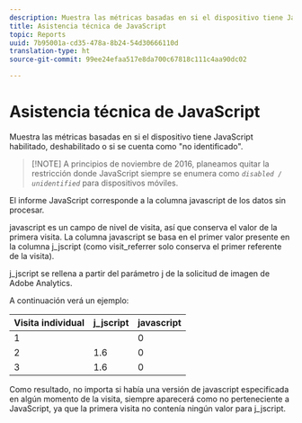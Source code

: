```yaml
---
description: Muestra las métricas basadas en si el dispositivo tiene JavaScript habilitado, deshabilitado o si se cuenta como "no identificado".
title: Asistencia técnica de JavaScript
topic: Reports
uuid: 7b95001a-cd35-478a-8b24-54d30666110d
translation-type: ht
source-git-commit: 99ee24efaa517e8da700c67818c111c4aa90dc02

---
```



# Asistencia técnica de JavaScript

Muestra las métricas basadas en si el dispositivo tiene JavaScript habilitado, deshabilitado o si se cuenta como &quot;no identificado&quot;.

> [!NOTE] A principios de noviembre de 2016, planeamos quitar la restricción donde JavaScript siempre se enumera como *`disabled / unidentified`* para dispositivos móviles.

El informe JavaScript corresponde a la columna javascript de los datos sin procesar.

javascript es un campo de nivel de visita, así que conserva el valor de la primera visita. La columna javascript se basa en el primer valor presente en la columna j_jscript (como visit_referrer solo conserva el primer referente de la visita).

j_jscript se rellena a partir del parámetro j de la solicitud de imagen de Adobe Analytics.

A continuación verá un ejemplo:

| Visita individual | j_jscript | javascript |
|---|---|---|
| 1 |  | 0 |
| 2 | 1.6 | 0 |
| 3 | 1.6 | 0 |

Como resultado, no importa si había una versión de javascript especificada en algún momento de la visita, siempre aparecerá como no perteneciente a JavaScript, ya que la primera visita no contenía ningún valor para j_jscript.
